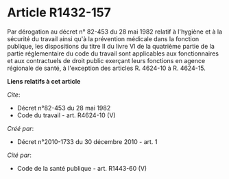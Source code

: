 # Article R1432-157

Par dérogation au décret n° 82-453 du 28 mai 1982 relatif à l'hygiène et à la sécurité du travail ainsi qu'à la prévention
médicale dans la fonction publique, les dispositions du titre II du livre VI de la quatrième partie de la partie
réglementaire du code du travail sont applicables aux fonctionnaires et aux contractuels de droit public exerçant leurs
fonctions en agence régionale de santé, à l'exception des articles R. 4624-10 à R. 4624-15.

**Liens relatifs à cet article**

_Cite_:

  - Décret n°82-453 du 28 mai 1982
  - Code du travail - art. R4624-10 (V)

_Créé par_:

  - Décret n°2010-1733 du 30 décembre 2010 - art. 1

_Cité par_:

  - Code de la santé publique - art. R1443-60 (V)
